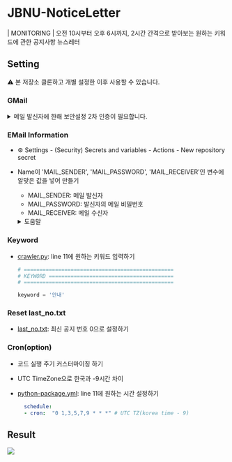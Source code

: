 # JBNU-NoticeLetter
| MONITORING | 오전 10시부터 오후 6시까지, 2시간 간격으로 받아보는 원하는 키워드에 관한 공지사항 뉴스레터

## Setting
⚠️ 본 저장소 클론하고 개별 설정한 이후 사용할 수 있습니다.

### GMail

<details>
<summary>메일 발신자에 한해 보안설정 2차 인증이 필요합니다.</summary>

1. 구글 계정관리에 들어가 왼쪽에 보안 메뉴를 클릭합니다.   
2. 2단계 인증 부분을 완료해줍니다.
   
   ![](https://github.com/riverallzero/riverallzero/assets/93754504/9df5d2a1-6923-413b-9a2c-f91748af9164)
   
3. "메일", "window컴퓨터"를 선택 앱 비밀번호를 설정합니다.
   
   ![](https://github.com/riverallzero/riverallzero/assets/93754504/1f242ae5-5eb3-4907-af13-850b0574a41b)

4. 생성된 비밀번호를 복사합니다
   
  ![](https://github.com/riverallzero/riverallzero/assets/93754504/1518e42a-202b-4e35-9b6c-649baa355b73)
</details>

### EMail Information
- ⚙︎ Settings - (Security) Secrets and variables - Actions - New repository secret
- Name이 'MAIL_SENDER', 'MAIL_PASSWORD', 'MAIL_RECEIVER'인 변수에 알맞은 값을 넣어 만들기
  - MAIL_SENDER: 메일 발신자
  - MAIL_PASSWORD: 발신자의 메일 비밀번호
  - MAIL_RECEIVER: 메일 수신자

  <details>
     <summary>도움말</summary>
     
  ![](https://github.com/riverallzero/riverallzero/assets/93754504/afb1d803-9dca-47c9-8a72-e1c1b5ff78ca)
  ![](https://github.com/riverallzero/riverallzero/assets/93754504/313f798d-f87a-41f8-85d7-25c6d4c6695d)
  </details>
  
### Keyword 
- [crawler.py](https://github.com/riverallzero/JBNU-NoticeLetter/blob/main/crawler.py): line 11에 원하는 키워드 입력하기

  ```python
  # ================================================
  # KEYWORD ========================================
  # ================================================
  
  keyword = '안내'
  ```

### Reset last_no.txt
- [last_no.txt](https://github.com/riverallzero/JBNU-NoticeLetter/blob/main/last_no.txt): 최신 공지 번호 0으로 설정하기

### Cron(option)
- 코드 실행 주기 커스터마이징 하기
- UTC TimeZone으로 한국과 -9시간 차이
- [python-package.yml](https://github.com/riverallzero/JBNU-NoticeLetter/blob/main/.github/workflows/python-package.yml): line 11에 원하는 시간 설정하기

  ```yaml
    schedule:
    - cron:  "0 1,3,5,7,9 * * *" # UTC TZ(korea time - 9)
  ```

## Result
![](https://github.com/riverallzero/riverallzero/assets/93754504/b0d4ca71-22a0-4d3a-9575-d52cd2d8050f)

